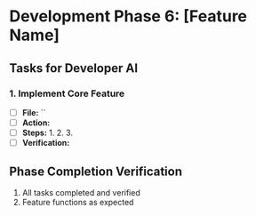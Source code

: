 # Development Phase 6: [Feature Name]

## Tasks for Developer AI

### 1. Implement Core Feature
- [ ] **File:** ``
- [ ] **Action:** 
- [ ] **Steps:**
    1. 
    2. 
    3. 
- [ ] **Verification:** 

## Phase Completion Verification
1. All tasks completed and verified
2. Feature functions as expected